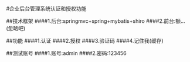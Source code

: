 #企业后台管理系统认证和授权功能

##技术框架
####1.后台:springmvc+spring+mybatis+shiro
####2.前台:额...(忽略吧)

##功能
####1.认证
####2.授权
####3.验证码
####4.记住我(缓存)

##测试账号
####1.账号:admin
####2.密码:123456
